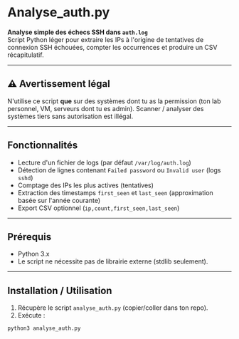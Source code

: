# Analyse_auth.py

**Analyse simple des échecs SSH dans `auth.log`**  
Script Python léger pour extraire les IPs à l'origine de tentatives de connexion SSH échouées, compter les occurrences et produire un CSV récapitulatif.

---

## ⚠️ Avertissement légal
N'utilise ce script **que** sur des systèmes dont tu as la permission (ton lab personnel, VM, serveurs dont tu es admin). Scanner / analyser des systèmes tiers sans autorisation est illégal.

---

## Fonctionnalités
- Lecture d'un fichier de logs (par défaut `/var/log/auth.log`)  
- Détection de lignes contenant `Failed password` ou `Invalid user` (logs `sshd`)  
- Comptage des IPs les plus actives (tentatives)  
- Extraction des timestamps `first_seen` et `last_seen` (approximation basée sur l'année courante)  
- Export CSV optionnel (`ip,count,first_seen,last_seen`)  

---

## Prérequis
- Python 3.x
- Le script ne nécessite pas de librairie externe (stdlib seulement).

---

## Installation / Utilisation
1. Récupère le script `analyse_auth.py` (copier/coller dans ton repo).
2. Exécute :
```bash
python3 analyse_auth.py
